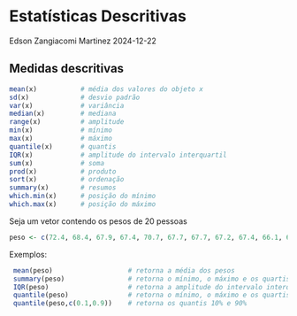 Estatísticas Descritivas
================
Edson Zangiacomi Martinez
2024-12-22

## Medidas descritivas

``` r
mean(x)           # média dos valores do objeto x
sd(x)             # desvio padrão
var(x)            # variância
median(x)         # mediana
range(x)          # amplitude
min(x)            # mínimo
max(x)            # máximo
quantile(x)       # quantis
IQR(x)            # amplitude do intervalo interquartil
sum(x)            # soma
prod(x)           # produto
sort(x)           # ordenação
summary(x)        # resumos
which.min(x)      # posição do mínimo
which.max(x)      # posição do máximo
```

Seja um vetor contendo os pesos de 20 pessoas

``` r
peso <- c(72.4, 68.4, 67.9, 67.4, 70.7, 67.7, 67.7, 67.2, 67.4, 66.1, 68.5, 67.9, 64.9, 68.3, 69.4, 65.5, 65.5, 67, 66.3, 64.8)
```

Exemplos:

``` r
 mean(peso)                   # retorna a média dos pesos
 summary(peso)                # retorna o mínimo, o máximo e os quartis
 IQR(peso)                    # retorna a amplitude do intervalo interquartil
 quantile(peso)               # retorna o mínimo, o máximo e os quartis
 quantile(peso,c(0.1,0.9))    # retorna os quantis 10% e 90%
```
